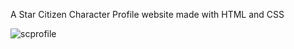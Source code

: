 A Star Citizen Character Profile website made with HTML and CSS

![scprofile](https://user-images.githubusercontent.com/22608842/176963163-122c9492-d187-4818-82d9-1658e5e01748.jpg)
